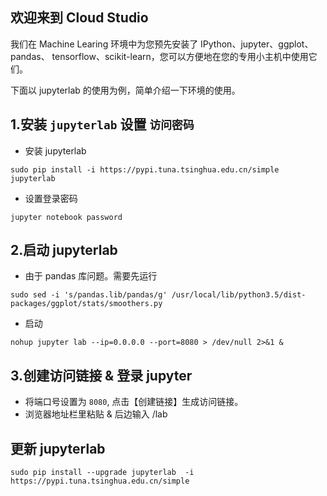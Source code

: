 ## 欢迎来到 Cloud Studio

我们在 Machine Learing 环境中为您预先安装了 IPython、jupyter、ggplot、pandas、
tensorflow、scikit-learn，您可以方便地在您的专用小主机中使用它们。

下面以 jupyterlab 的使用为例，简单介绍一下环境的使用。

## 1.安装 `jupyterlab`  设置 `访问密码`
- 安装 jupyterlab
```
sudo pip install -i https://pypi.tuna.tsinghua.edu.cn/simple jupyterlab
```
- 设置登录密码
```
jupyter notebook password
```

## 2.启动 jupyterlab
- 由于 pandas 库问题。需要先运行
 ```
 sudo sed -i 's/pandas.lib/pandas/g' /usr/local/lib/python3.5/dist-packages/ggplot/stats/smoothers.py
 ```
 - 启动
 ```
 nohup jupyter lab --ip=0.0.0.0 --port=8080 > /dev/null 2>&1 &
 ```
## 3.创建访问链接 & 登录 jupyter
- 将端口号设置为 `8080`, 点击【创建链接】生成访问链接。
- 浏览器地址栏里粘贴 & 后边输入 /lab

## 更新 jupyterlab
```
sudo pip install --upgrade jupyterlab  -i https://pypi.tuna.tsinghua.edu.cn/simple 
```